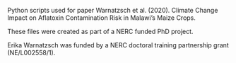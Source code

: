 Python scripts used for paper Warnatzsch et al. (2020). Climate Change Impact on Aflatoxin Contamination Risk in Malawi’s Maize Crops.

These files were created as part of a NERC funded PhD project.

Erika Warnatzsch was funded by a NERC doctoral training partnership grant (NE/L002558/1).
